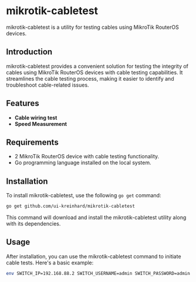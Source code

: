 # mikrotik-cabletest

mikrotik-cabletest is a utility for testing cables using MikroTik RouterOS devices.

## Introduction

mikrotik-cabletest provides a convenient solution for testing the integrity of cables using MikroTik RouterOS devices with cable testing capabilities. It streamlines the cable testing process, making it easier to identify and troubleshoot cable-related issues.

## Features

- **Cable wiring test** 
- **Speed Measurement**

## Requirements

- 2 MikroTik RouterOS device with cable testing functionality.
- Go programming language installed on the local system.

## Installation

To install mikrotik-cabletest, use the following `go get` command:

```bash
go get github.com/ui-kreinhard/mikrotik-cabletest
```

This command will download and install the mikrotik-cabletest utility along with its dependencies.

## Usage

After installation, you can use the mikrotik-cabletest command to initiate cable tests. Here's a basic example:

```bash
env SWITCH_IP=192.168.88.2 SWITCH_USERNAME=admin SWITCH_PASSWORD=admin SSH_PORT=22 PORT_TO_TEST=ether3 required=true=22 mikrotik-cabletest
```

